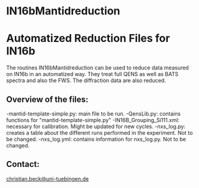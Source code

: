 # IN16bMantidreduction
Automatized Reduction Files for IN16b
======

The routines IN16bMantidreduction can be used to reduce data measured on IN16b in an automatized way. They treat full QENS as well as BATS spectra and also the FWS. The diffraction data are also reduced. 

Overview of the files:
----------------------------
-mantid-template-simple.py: main file to be run.
-QensLib.py: contains functions for "mantid-template-simple.py" 
-IN16B_Grouping_Si111.xml: necessary for calibration. Might be updated for new cycles.
-nxs_log.py: creates a table about the different runs performed in the experiment. Not to be changed.
-nxs_log.yml: contains information for nxs_log.py. Not to be changed.

Contact:
--------
christian.beck@uni-tuebingen.de
